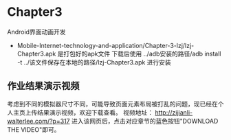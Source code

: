 # Chapter3
Android界面动画开发

* Mobile-Internet-technology-and-application/Chapter-3-lzj/lzj-Chapter3.apk 是打包好的apk文件
下载后使用 ../adb安装的路径/adb install -t ../该文件保存在本地的路径/lzj-Chapter3.apk 进行安装

## 作业结果演示视频
考虑到不同的模拟器尺寸不同，可能导致页面元素布局被打乱的问题，现已经在个人主页上传结果演示视频，欢迎下载查看。
视频地址： http://zijianli-walterlee.com/?p=317
进入该网页后，点击对应章节的蓝色按钮"DOWNLOAD THE VIDEO"即可。
